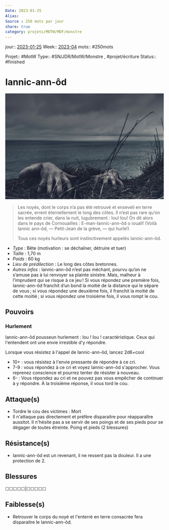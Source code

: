 ```yaml
---
Date: 2023-01-25
Alias:
Source : 250 mots par jour
share: true
category: projets/MOTW/MDF/monstre
---
```

jour::  [2023-01-25](2023-01-25.md)
Week:: [2023-04](2023-04.md)
mots:: 
#250mots

Projet:: #MotW 
Type:: #SN/JDR/MotW/Monstre , #projet/écriture
Status:: #finished 
# Iannic-ann-ôd

![daniel-jensen-NMk1Vggt2hg-unsplash.jpg](../../../../notes/daniel-jensen-NMk1Vggt2hg-unsplash.jpg)

> Les noyés, dont le corps n’a pas été retrouvé et enseveli en terre sacrée, errent éternellement le
long des côtes. Il n’est pas rare qu’on les entende crier, dans la nuit, lugubrement : Iou! Iou! On dit alors dans le pays de Cornouailles : E-man-Iannic-ann-ôd o iouall! (Voilà Iannic ann-ôd, — Petit-Jean de la grève, — qui hurle!)
>
>Tous ces noyés hurleurs sont instinctivement appelés Iannic-ann-ôd.

-  *Type* : Bête (motivation : se déchaîner, détruire et tuer)
-  *Taille* : 1,70 m
-  *Poids* : 60 kg
-  *Lieu de prédilection* : Le long des côtes bretonnes.
-  *Autres infos* : Iannic-ann-ôd n’est pas méchant, pourvu qu’on ne s’amuse pas à lui renvoyer sa plainte sinistre. Mais, malheur à l’imprudent qui se risque à ce jeu ! Si vous répondez une première fois, Iannic-ann-ôd franchit d’un bond la moitié de la distance qui le sépare de vous ; si vous répondez une deuxième fois, il franchit la moitié de cette moitié ; si vous répondez une troisième fois, il vous rompt le cou.
  
## Pouvoirs

### Hurlement
Iannic-ann-ôd pousseun hurlement : Iou ! Iou ! caractéristique. Ceux qui l'entendent ont une envie irrestible d'y répondre.

Lorsque vous résistez à l'appel de Iannic-ann-ôd, lancez 2d6+cool
- 10+ : vous résistez à l'envie pressante de répondre à ce cri.
- 7-9 : vous répondez à ce cri et voyez Iannic-ann-ôd s'approcher. Vous reprenez conscience et pourrez tenter de résister à nouveau.
- 6- : Vous répondez au cri et ne pouvez pas vous empêcher de continuer à y répondre. À la troisième réponse, il vous tord le cou.

## Attaque(s)

- Tordre le cou des victimes : Mort
- Il n'attaque pas directement et préfère disparaitre pour réapparaître aussitot. Il n'hésite pas a se servir de ses poings et de ses pieds pour se dégager de toutes étreinte. Poing et pieds (2 blessures)

## Résistance(s)

- Iannic-ann-ôd est un revenant, il ne ressent pas la douleur. Il a une protection de 2.

## Blessures

☐☐☐☐☐|☐☐☐☐☐

## Faiblesse(s)

- Retrouver le corps du noyé et l'enterré en terre consacrée fera disparaitre le Iannic-ann-ôd.
